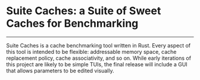 # Suite Caches: a Suite of Sweet Caches for Benchmarking
---

Suite Caches is a cache benchmarking tool written in Rust. Every aspect of this tool is intended to be flexible: addressable memory
space, cache replacement policy, cache associativity, and so on. While early iterations of this project are likely to be simple
TUIs, the final release will include a GUI that allows parameters to be edited visually.
